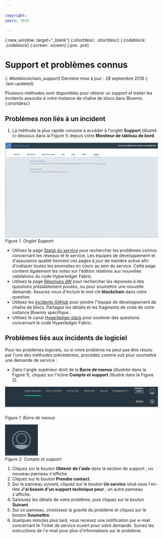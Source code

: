```yaml
---

copyright:
years: 2016

---
```


{:new_window: target="_blank"}
{:shortdesc: .shortdesc}
{:codeblock: .codeblock}
{:screen: .screen}
{:pre: .pre}


# Support et problèmes connus
{: #ibmblockchain_support}
Dernière mise à jour : 28 septembre 2016
{: .last-updated}

Plusieurs méthodes sont disponibles pour obtenir un
support et traiter les incidents associés à votre instance de chaîne
de blocs dans Bluemix.
{:shortdesc}

## Problèmes non liés à un incident

1. La méthode la plus rapide consiste à accéder à l'onglet
**Support** (illustré ci-dessous dans la Figure 1)
depuis votre **Moniteur de tableau de bord**.  

![](images/IBC_BMX_Monitor_Support.png "Onglet Support")
*Figure 1. Onglet Support*

* Utilisez la page
[Statut
du service](https://bluemix-service-status.blockchain.ibm.com) pour rechercher les problèmes connus concernant
les réseaux et le service. Les équipes de développement et
d'assurance qualité tiennent ces pages à jour de manière active afin
d'indiquer toutes les anomalies en cours au sein du service.  Cette
page contient également les notes sur l'édition relatives aux
nouvelles validations du code Hyperledger
Fabric.
* Utilisez la page
[Réponses
dW](https://developer.ibm.com/answers/smartspace/blockchain/) pour rechercher les réponses à des questions préalablement
posées, ou pour soumettre une nouvelle demande.  Assurez-vous
d'inclure le mot clé **blockchain** dans votre
question.
* Utilisez les
[incidents
GitHub](https://github.com/IBM-Blockchain/ibm-blockchain-issues/issues) pour joindre l"équipe de développement de chaîne
de blocs. Partagez les détails et les fragments de code de votre
instance Bluemix spécifique.  
* Utilisez le canal
[Hyperledger
slack](https://hyperledgerproject.slack.com/messages/general/) pour soulever des questions concernant le code
Hyperledger Fabric.  

## Problèmes liés aux incidents de logiciel

Pour les problèmes logiciels, ou si votre problème ne peut pas
être résolu par l'une des méthodes précédentes, procédez comme suit
pour soumettre une demande de service :

* Dans l'angle supérieur droit de la **Barre de
menus** (illustrée dans la Figure 1), cliquez sur l'icône
**Compte et support** (illustré dans la Figure
2).

![](images/menubar.PNG "Barre de menus")  
*Figure 1. Barre de menus*

![](images/avatar.PNG "Compte et support")  
*Figure 2. Compte et support*

1. Cliquez sur le bouton **Obtenir de
l'aide** dans la section de support ; un nouveau panneau
s'affiche.
1. Cliquez sur le bouton **Prendre contact**.
1. Sur le panneau suivant, cliquez sur le bouton **Un
service** situé sous l'en-tête **J'ai besoin d'un
support technique pour** ; un autre panneau s'affiche.
1. Saisissez les détails de votre problème, puis cliquez sur
le bouton **Suivant**.  
1. Sur ce panneau, choisissez la gravité du problème et
cliquez sur le bouton **Soumettre**.
1. Quelques minutes plus tard, vous recevez une notification par
e-mail concernant le Ticket de service ouvert pour votre demande. Suivez
les instructions de l'e-mail pour plus d'informations sur le
problème.
